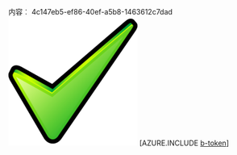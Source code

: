 内容︰ 4c147eb5-ef86-40ef-a5b8-1463612c7dad![图像](8f0fa7a2-a2d2-418b-8f48-47a357add63b.png)
[AZURE.INCLUDE [b-token](04833bb7-ac42-43c5-902a-09ad1f871fec.md)]
